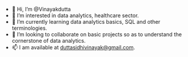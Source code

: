 - 👋 Hi, I’m @Vinayakdutta
- 👀 I’m interested in data analytics, healthcare sector.
- 🌱 I’m currently learning data analytics basics, SQL and other terminologies.
- 💞️ I’m looking to collaborate on basic projects so as to understand the cornerstone of data analytics.
- 📫 I am available at duttasidhivinayak@gmail.com.




